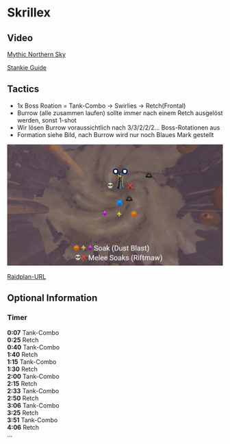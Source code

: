 # Skrillex

## Video

[Mythic Northern Sky](https://www.twitch.tv/videos/1261897895?t=01h53m26s)

[Stankie Guide](https://youtu.be/8Iwd9KQGOCI)

## Tactics

- 1x Boss Roation = Tank-Combo -> Swirlies -> Retch(Frontal)
- Burrow (alle zusammen laufen) sollte immer nach einem Retch ausgelöst werden, sonst 1-shot
- Wir lösen Burrow voraussichtlich nach 3/3/2/2/2... Boss-Rotationen aus
- Formation siehe Bild, nach Burrow wird nur noch Blaues Mark gestellt

![Phase1](/images/Skolex/skolex.png)

[Raidplan-URL](https://raidplan.io/plan/mGIzYvLg4H0b9e-P)

## Optional Information

### Timer

**0:07** Tank-Combo\
**0:25** Retch\
**0:40** Tank-Combo\
**1:40** Retch\
**1:15** Tank-Combo\
**1:30** Retch\
**2:00** Tank-Combo\
**2:15** Retch\
**2:33** Tank-Combo\
**2:50** Retch\
**3:06** Tank-Combo\
**3:25** Retch\
**3:51** Tank-Combo\
**4:06** Retch\
...
